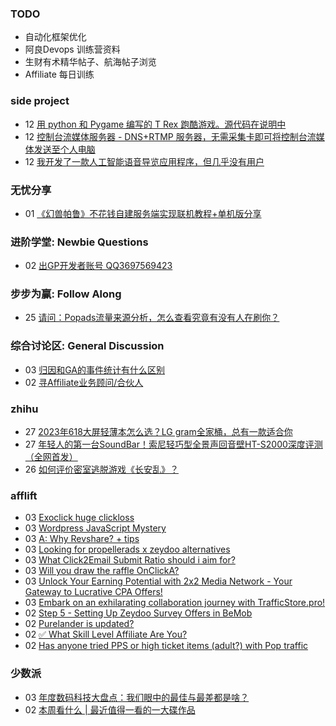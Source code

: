 ### TODO
-  自动化框架优化
-  阿良Devops 训练营资料
-  生财有术精华帖子、航海帖子浏览
-  Affiliate 每日训练

### side project
<!-- sideproject:START -->
-  12 [用 python 和 Pygame 编写的 T Rex 跑酷游戏。源代码在说明中](https://www.youtube.com/watch?v=pZySIXSelCA)
-  12 [控制台流媒体服务器 - DNS+RTMP 服务器，无需采集卡即可将控制台流媒体发送至个人电脑](https://github.com/Aioros/console-streaming-server)
-  12 [我开发了一款人工智能语音导览应用程序，但几乎没有用户](https://www.reddit.com/r/SideProject/comments/18gpp0e/ive_built_an_ai_audio_tour_app_but_have_almost_no/)<!-- sideproject:END -->


### 无忧分享
<!-- ruyo:START -->
-  01 [《幻兽帕鲁》不花钱自建服务端实现联机教程+单机版分享](https://51.ruyo.net/18604.html)<!-- ruyo:END -->

### 进阶学堂: Newbie Questions
<!-- advertcn1:START -->
-  02 [出GP开发者账号  QQ3697569423](https://www.advertcn.com/thread-113912-1-1.html)<!-- advertcn1:END -->

### 步步为赢: Follow Along
<!-- advertcn2:START -->
-  25 [请问：Popads流量来源分析，怎么查看究竟有没有人在刷你？](https://www.advertcn.com/thread-113807-1-1.html)<!-- advertcn2:END -->

### 综合讨论区: General Discussion
<!-- advertcn3:START -->
-  03 [归因和GA的事件统计有什么区别](https://www.advertcn.com/thread-113914-1-1.html)
-  02 [寻Affiliate业务顾问/合伙人](https://www.advertcn.com/thread-113907-1-1.html)<!-- advertcn3:END -->


### zhihu
<!-- zhihu:START -->
-  27 [2023年618大屏轻薄本怎么选？LG gram全家桶，总有一款适合你](http://zhuanlan.zhihu.com/p/632641888?utm_campaign=rss&utm_medium=rss&utm_source=rss&utm_content=title)
-  27 [年轻人的第一台SoundBar！索尼轻巧型全景声回音壁HT-S2000深度评测（全网首发）](http://zhuanlan.zhihu.com/p/630990296?utm_campaign=rss&utm_medium=rss&utm_source=rss&utm_content=title)
-  26 [如何评价密室逃脱游戏《长安乱》？](http://www.zhihu.com/question/563950552/answer/3045961312?utm_campaign=rss&utm_medium=rss&utm_source=rss&utm_content=title)<!-- zhihu:END -->

### afflift
<!-- afflift:START -->
-  03 [Exoclick huge clickloss](https://afflift.com/f/threads/exoclick-huge-clickloss.12583/)
-  03 [Wordpress JavaScript Mystery](https://afflift.com/f/threads/wordpress-javascript-mystery.12520/)
-  03 [A: Why Revshare? + tips](https://afflift.com/f/threads/a-why-revshare-tips.10241/)
-  03 [Looking for propellerads x zeydoo alternatives](https://afflift.com/f/threads/looking-for-propellerads-x-zeydoo-alternatives.12550/)
-  03 [What Click2Email Submit Ratio should i aim for?](https://afflift.com/f/threads/what-click2email-submit-ratio-should-i-aim-for.12580/)
-  03 [Will you draw the raffle OnClickA?](https://afflift.com/f/threads/will-you-draw-the-raffle-onclicka.12584/)
-  03 [Unlock Your Earning Potential with 2x2 Media Network - Your Gateway to Lucrative CPA Offers!](https://afflift.com/f/threads/unlock-your-earning-potential-with-2x2-media-network-your-gateway-to-lucrative-cpa-offers.12303/)
-  03 [Embark on an exhilarating collaboration journey with TrafficStore.pro!](https://afflift.com/f/threads/embark-on-an-exhilarating-collaboration-journey-with-trafficstore-pro.12220/)
-  02 [Step 5 - Setting Up Zeydoo Survey Offers in BeMob](https://afflift.com/f/threads/step-5-setting-up-zeydoo-survey-offers-in-bemob.7476/)
-  02 [Purelander is updated?](https://afflift.com/f/threads/purelander-is-updated.11150/)
-  02 [✅ What Skill Level Affiliate Are You?](https://afflift.com/f/threads/%E2%9C%85-what-skill-level-affiliate-are-you.7860/)
-  02 [Has anyone tried PPS or high ticket items &lpar;adult?&rpar; with Pop traffic](https://afflift.com/f/threads/has-anyone-tried-pps-or-high-ticket-items-adult-with-pop-traffic.12566/)<!-- afflift:END -->

### 少数派
<!-- sspai:START -->
-  03 [年度数码科技大盘点：我们眼中的最佳与最差都是啥？](https://sspai.com/post/86281)
-  02 [本周看什么 | 最近值得一看的一大碟作品](https://sspai.com/post/86266)<!-- sspai:END -->
